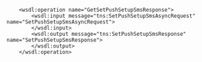         <wsdl:operation name="GetSetPushSetupSmsResponse">
            <wsdl:input message="tns:SetPushSetupSmsAsyncRequest" name="SetPushSetupSmsAsyncRequest">
            </wsdl:input>
            <wsdl:output message="tns:SetPushSetupSmsResponse" name="SetPushSetupSmsResponse">
            </wsdl:output>
        </wsdl:operation>
